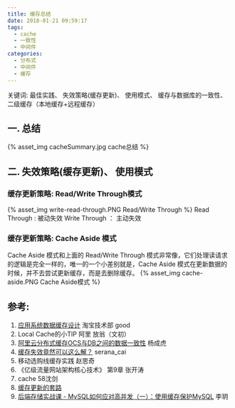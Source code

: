 ```yaml
---
title: 缓存总结
date: 2018-01-21 09:59:17
tags:
  - cache
  - 一致性  
  - 中间件
categories:
  - 分布式 
  - 中间件  
  - 缓存   
---
```


<p></p>
<!-- more -->  

关键词: 最佳实践、 失效策略(缓存更新)、 使用模式、 缓存与数据库的一致性、 二级缓存（本地缓存+远程缓存）

## 一. 总结
{% asset_img cacheSummary.jpg  cache总结 %}

## 二. 失效策略(缓存更新)、 使用模式

### 缓存更新策略: Read/Write Through模式
{% asset_img write-read-through.PNG  Read/Write Through %}
Read Through : 被动失效
Write Through ： 主动失效

### 缓存更新策略: Cache Aside 模式
Cache Aside 模式和上面的 Read/Write Through 模式非常像，它们处理读请求的逻辑是完全一样的，唯一的一个小差别就是，Cache Aside 模式在更新数据的时候，并不去尝试更新缓存，而是去删除缓存。
{% asset_img  cache-aside.PNG  Cache Aside模式 %}


## 参考:

1. [应用系统数据缓存设计](https://www.geek-share.com/detail/2615401101.html) 淘宝技术部 good
2. Local Cache的小TIP  阿里 放翁（文初）
3. [阿里云分布式缓存OCS与DB之间的数据一致性](https://www.csdn.net/article/1970-01-01/2825234) 杨成虎
4. [缓存失效竟然可以这么解？](https://developer.aliyun.com/article/55842) serana_cai
5. 移动选购线缓存实践 赵思奇
6. 《亿级流量网站架构核心技术》 第9章 张开涛
7. cache 58沈剑
8. [缓存更新的套路](https://coolshell.cn/articles/17416.html)
9. [后端存储实战课 - MySQL如何应对高并发（一）：使用缓存保护MySQL]()  李玥
